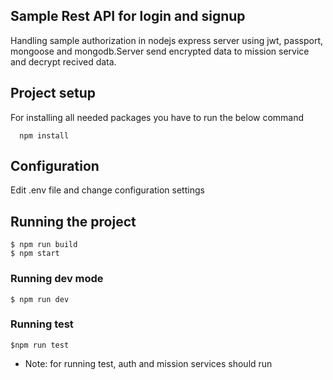 ## Sample Rest API for login and signup

Handling sample authorization in nodejs express server using jwt, passport, mongoose and mongodb.Server send encrypted data to mission service and decrypt recived data.

## Project setup

For installing all needed packages you have to run the below command

```
  npm install
```

## Configuration

Edit .env file and change configuration settings

## Running the project

    $ npm run build
    $ npm start

### Running dev mode

    $ npm run dev

### Running test

    $npm run test

- Note: for running test, auth and mission services should run
